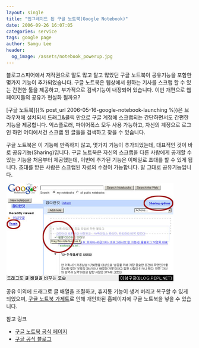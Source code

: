 ```yaml
---
layout: single
title: "업그레이드 된 구글 노트북(Google Notebook)"
date: 2006-09-26 16:07:05
categories: service
tags: google page
author: Samgu Lee
header:
  og_image: /assets/notebook_powerup.jpg
---
```


블로고스피어에서 저작권으로 말도 많고 탈고 많았던 구글 노트북이 공유기능을 포함한 몇가지 기능이 추가되었습니다. 구글 노트북은 웹상에서 원하는 기사를 스크랩 할 수 있는 간편한 툴을 제공하고, 부가적으로 검색기능이 내장되어 있습니다. 이번 개편으로 웹페이지들의 공유가 현실화 될까요?

[구글 노트북]({% post_url 2006-05-16-google-notebook-launching %})은 브라우져에 설치되서 드래그&클릭 만으로 구글 계정에 스크랩되는 간단하면서도 간편한 기능을 제공합니다. 익스플로러, 파이어폭스 모두 사용 가능하고, 자신의 계정으로 로그인 하면 어디에서건 스크랩 된 글들을 검색하고 찾을 수 있습니다.

구글 노트북은 이 기능에 만족하지 않고, 몇가지 기능이 추가되었는데, 대표적인 것이 바로 공유기능(Sharing)입니다. 구글 노트북은 자신의 스크랩을 다른 사람에게 공개할 수 있는 기능을 처음부터 제공했는데, 이번에 추가된 기능은 이메일로 초대를 할 수 있게 됩니다. 초대를 받은 사람은 스크랩된 자료의 수정이 가능합니다. 말 그대로 공유기능입니다.

![구글 노트북의 드래그로 배열 바꾸는 모습](/assets/notebook_powerup.jpg)

공유 이외에 드래그로 글 배열을 조절하고, 휴지통 기능이 생겨 버리고 복구할 수 있게 되었으며, [구글 노트북 가제트](http://www.google.com/ig/directory?url=notebook.xml)로 인해 개인화된 홈페이지에 구글 노트북을 넣을 수 있습니다.

참고 링크

- [구글 노트북 공식 페이지](http://www.google.com/googlenotebook/newfeatures.html)
- [구글 공식 블로그](http://googleblog.blogspot.com/2006/09/google-notebook-improvements.html)
